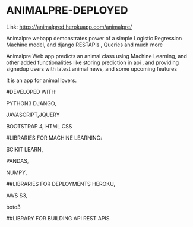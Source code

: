 # ANIMALPRE-DEPLOYED
Link: https://animalpred.herokuapp.com/animalpre/

Animalpre webapp demonstrates power of a simple Logistic Regression Machine model, and django RESTAPIs , Queries and much more

Animalpre Web app predicts an animal class using Machine Learning, and other added functionalities like storing prediction in api , and providing signedup users with latest animal news, and some upcoming features

It is an app for animal lovers.

#DEVELOPED WITH:

PYTHON3 DJANGO,

JAVASCRIPT,JQUERY

BOOTSTRAP 4, HTML CSS

#LIBRARIES FOR MACHINE LEARNING:

SCIKIT LEARN,

PANDAS,

NUMPY,

##LIBRARIES FOR DEPLOYMENTS
HEROKU,

AWS S3,

boto3

##LIBRARY FOR BUILDING API
REST APIS
